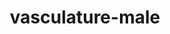 ---
title: vasculature-male
release_version: v1.0
hra_release_version:
  - v1.0
type: ref-organs
description: '[This reference organ](https://hubmapconsortium.github.io/ccf/pages/ccf-3d-reference-library.html) was created using data from the Visible Human Male, provided by the National Library of Medicine.'
creators:
  - 0000-0003-4066-7531
project_leads:
  - 0000-0002-3321-6137
creation_date: 2021-03-12T00:00:00
license: CC BY 4.0
publisher:  HuBMAP 
funder:  National Institutes of Health 
award_number:  OT2OD026671 
hubmap_id:  HBM784.ZDZF.357 
datatable: VH_M_Vasculature.glb
doi: https://doi.org/10.48539/hbm784.zdzf.357
---